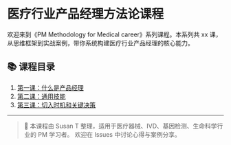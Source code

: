 # 医疗行业产品经理方法论课程

欢迎来到《PM Methodology for Medical career》系列课程。本系列共 xx 课，从思维框架到实战案例，带你系统构建医疗行业产品经理的核心能力。


## 📚 课程目录

1. [第一课：什么是产品经理](docs/01-intro.md)
2. [第二课：通用技能](docs/02-general-tech.md)
3. [第三课：切入时机和关键决策](docs/03-time-to-go.md)


---

> 🔗 本课程由 Susan T 整理，适用于医疗器械、IVD、基因检测、生命科学行业的 PM 学习者。
> 欢迎在 Issues 中讨论心得与案例分享。
